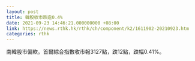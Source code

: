 ```yaml
---
layout: post
title: 韓股收市跌逾0.4%
date: 2021-09-23 14:46:21.000000000 +08:00
link: https://news.rthk.hk/rthk/ch/component/k2/1611902-20210923.htm
categories: rthk
---
```


南韓股市偏軟。首爾綜合指數收市報3127點，跌12點，跌幅0.41%。
